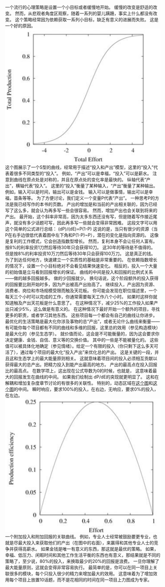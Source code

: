 一个流行的心理策略是设置一个小目标或者缓慢地开始。
缓慢的改变是舒适的改变。
然而，从悲观者角度区观察，随着一系列的婴儿蹒跚，事实上什么都没有改变。
这个策略经常因为依赖获取一系列小目标，缺乏有意义的进展而失败。
这是一个好的原因。
![figure1](/img/7-c-iv-a-fig1.png)
这个图展示了一个S型的曲线，经常用于描述“投入和产出”模型，这里的“投入”代表着很多不同类型的“投入”。
例如，“产出”可以是幸福，“投入”可以是薪水。
注意到曲线在原点处是对称的，并且在原点处的变化率是最快的。
纵轴代表“产出”，横轴代表“投入”。
这里的“投入”衡量了某种输入，“产出”衡量了某种输出。
例如，输入可以是时间，输出可以是金钱。
输入可以是做事情，输出可以是幸福，苗条等等。
为了方便讨论，我们定义一个变量P代表“产出”。
一种思考P的方法是我已经写作的本书的页数。
产出的增加是和当前的产出相关联的，因为已经写了这么多，就会认为再多写一些会很容易。
然而，增加产出也会关联到将来的产出。
最开始，这个斜率非常高，因为太多东西还没有写，但是随着写作接近尾声，就没有多少话题可写，因此再多写一些就会变得非常困难。
这段文字可以用这个简单的公式进行总结：
(dP)/(dE)=P(1-P)
这说的是，当只有很少的资源（当P在右手边很低代表着图中左下角和P(1-P)~P），潜在的变化是指向资源的。
这像是复利的工作模式，它会创造指数型增长。
然而，复利本身不会让任何人富有。
按8%的利率投资1刀然后等待30年只会获得10刀。
这30年的等待是不值得的。
但是按8%的利率投资10万刀然后等待30年只会获得100万刀。
这是真正的钱。
为了到达任何地方，快速建立一个实质性的基础是非常重要的。
在依赖指数增长的情况下，设置一个小目标绝对不会看见结果快速变化。
相反的，投入一个大量的初始值是立马看到回报增长的保证。
曲线的中间是投入和回报的比例式关系——做的越多回报越多。
做的少回报就少。
换句话说，这个阶段额外的投入获得的回报要比刚开始时多，因为产出被高产出抬高了。
继续投入，产出因为资源、消费者、岗位和市场规模受限而触及天花板。
你可能会发现在职位描述里，一个每天三个小时可以完成的工作，你通常需要每天工作八个小时。
如果时这样你就知道触及产出天花板是什么意思了。
在这种情况下，减少25%的工作投入如果产出只减少5%，这么做是有意义的。
在这种情况下最好开始一个额外的项目，寻找更多的职责，或者学习其他东西。
这些项目每一个都会有自己的曲线让你进步。
最优化的生活策略是最大化你涉及事物的总“产出”，或者无论什么曲线来衡量——有可能你每个项目都有不同的曲线和多维的回报，这里总的效用（参见构造模块）是最大化的（参见生态学）。
就价值而论，这会是不可能衡量的，因为这会要求你决定健康、金钱、自信、意义等的交换价值。
其中的一些是不能被量化的。
这些值可以被具体化地确定（参见情绪）。给定一个有限的投入（你只剩下这么多天可活了），通过每个项目的最大化“投入产出”来优化总的产出。
这是关键的一段，并且这和生态学上的最大能量原则相关。
这就意味着项目间的投入必须相互贡献以获得最大的总产出。把精力投入到能产出最高的地方。
产出的最高点在投入回报比的最高点。
在数学项上，这出现在公式导数为0的时候，也就是，
这意味着最大的回报发生在曲线的中间。
如果我们绘制出 dP/dE的突现就更明显了。
这和在解耦和增加复杂度章节讨论的有很多的关联性。
特别的，动态区域在[这个图](/img/7-c-iv-a-fig1.png)和[这个图](/img/7-c-iv-a-fig2.png)的中间。
瞬时响应，要求100%的投入，在右边，无响应，要求0%的投入，在左边。
![figure1](/img/7-c-iv-a-fig2.png)
一个附加投入和附加回报的关联曲线。
例如，专业人士经常被鼓励要更专业，也就是尽最大投入来获取他们的产出（在图中的右面），来赢得和其他专业人士的竞争并获得高薪水。
如果金钱是唯一有意义的东西，那这就是最优的策略。
如果，幸福、低压力、闲暇时间和其他工作生活平衡的东西也有意义，那结果就是不同的策略了，至少说，80%的投入，来换取最少的20%的回报是浪费。
一旦你理解了最大能量原则，这就会变得非常容易执行。
最简单的是，你可以在同一项目上关联很多的模块，每个只投入很少的精力来增加最大的效用。
这意味着为了增加效用每个项目上放置10话题，而不是花相同的时间在同一项目上力图成为专家。

